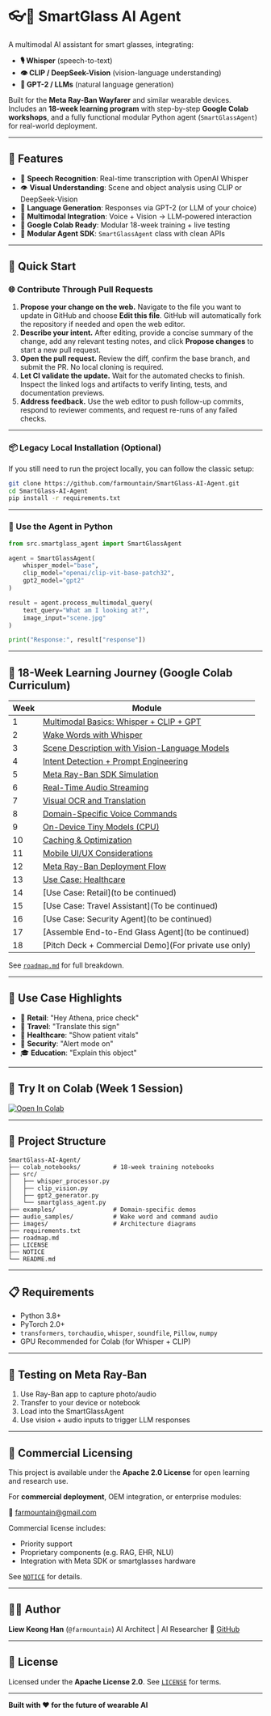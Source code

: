 # 👓🤖 SmartGlass AI Agent

A multimodal AI assistant for smart glasses, integrating:

- **🎙️ Whisper** (speech-to-text)
- **👁️ CLIP / DeepSeek-Vision** (vision-language understanding)
- **🧠 GPT-2 / LLMs** (natural language generation)

Built for the **Meta Ray-Ban Wayfarer** and similar wearable devices.  
Includes an **18-week learning program** with step-by-step **Google Colab workshops**, and a fully functional modular Python agent (`SmartGlassAgent`) for real-world deployment.

---

## 🌟 Features

- 🎤 **Speech Recognition**: Real-time transcription with OpenAI Whisper
- 👁️ **Visual Understanding**: Scene and object analysis using CLIP or DeepSeek-Vision
- 💬 **Language Generation**: Responses via GPT-2 (or LLM of your choice)
- 🔄 **Multimodal Integration**: Voice + Vision → LLM-powered interaction
- 🧪 **Google Colab Ready**: Modular 18-week training + live testing
- 🔧 **Modular Agent SDK**: `SmartGlassAgent` class with clean APIs

---

## 🚀 Quick Start

### 🌐 Contribute Through Pull Requests

1. **Propose your change on the web.** Navigate to the file you want to update in GitHub and choose **Edit this file**. GitHub will automatically fork the repository if needed and open the web editor.
2. **Describe your intent.** After editing, provide a concise summary of the change, add any relevant testing notes, and click **Propose changes** to start a new pull request.
3. **Open the pull request.** Review the diff, confirm the base branch, and submit the PR. No local cloning is required.
4. **Let CI validate the update.** Wait for the automated checks to finish. Inspect the linked logs and artifacts to verify linting, tests, and documentation previews.
5. **Address feedback.** Use the web editor to push follow-up commits, respond to reviewer comments, and request re-runs of any failed checks.

---

### 📦 Legacy Local Installation (Optional)

If you still need to run the project locally, you can follow the classic setup:

```bash
git clone https://github.com/farmountain/SmartGlass-AI-Agent.git
cd SmartGlass-AI-Agent
pip install -r requirements.txt
````

---

### 🔨 Use the Agent in Python

```python
from src.smartglass_agent import SmartGlassAgent

agent = SmartGlassAgent(
    whisper_model="base",
    clip_model="openai/clip-vit-base-patch32",
    gpt2_model="gpt2"
)

result = agent.process_multimodal_query(
    text_query="What am I looking at?",
    image_input="scene.jpg"
)

print("Response:", result["response"])
```

---

## 🧭 18-Week Learning Journey (Google Colab Curriculum)

| Week | Module                                                                                        |
| ---- | -------------------------------------------------------------------------------------------   |
| 1    | [Multimodal Basics: Whisper + CLIP + GPT](colab_notebooks/Session1_Multimodal_Basics.ipynb)   |
| 2    | [Wake Words with Whisper](colab_notebooks/Session2_WakeWord_Detector_WhisperOnly.ipynb)       |
| 3    | [Scene Description with Vision-Language Models](colab_notebooks/Session3_Scene_Description_CLIP.ipynb)                                                |
| 4    | [Intent Detection + Prompt Engineering](colab_notebooks/Session4_Intent_Detection_Prompt_Engineering.ipynb)                                                        |
| 5    | [Meta Ray-Ban SDK Simulation](colab_notebooks/Session5_Meta_RayBan_SDK_Simulation.ipynb)                                                                  |
| 6    | [Real-Time Audio Streaming](colab_notebooks/Session6_RealTime_Audio_Streaming.ipynb)                                                                   |
| 7    | [Visual OCR and Translation](ccolab_notebooks/Session7_Visual_OCR_and_Translation.ipynb)                                                                   |
| 8    | [Domain-Specific Voice Commands](colab_notebooks/Session8_Domain_Specific_Voice_Commands.ipynb)                                                              |
| 9    | [On-Device Tiny Models (CPU)](colab_notebooks/Session9_On_Device_Tiny_Models_CPU.ipynb)                                                                 |
| 10   | [Caching & Optimization](colab_notebooks/Session10_Caching_Optimization.ipynb)                                                                      |
| 11   | [Mobile UI/UX Considerations](colab_notebooks/Session11_Mobile_UI_UX.ipynb)                                                                 |
| 12   | [Meta Ray-Ban Deployment Flow](colab_notebooks/Session12_Meta_RayBan_Deployment.ipynb)                                                                |
| 13   | [Use Case: Healthcare](colab_notebooks/Session13_Healthcare_UseCase.ipynb)                                                                        |
| 14   | [Use Case: Retail](to be continued)                                                                            |
| 15   | [Use Case: Travel Assistant](To be continued)                                                                  |
| 16   | [Use Case: Security Agent](to be continued)                                                                    |
| 17   | [Assemble End-to-End Glass Agent](to be continued)                                                             |
| 18   | [Pitch Deck + Commercial Demo](For private use only)                                                                |

See [`roadmap.md`](roadmap.md) for full breakdown.

---

## 🧠 Use Case Highlights

* 🏪 **Retail**: "Hey Athena, price check"
* 🧳 **Travel**: "Translate this sign"
* 🏥 **Healthcare**: "Show patient vitals"
* 👮 **Security**: "Alert mode on"
* 🎓 **Education**: "Explain this object"

---

## 📓 Try It on Colab (Week 1 Session)

[![Open In Colab](https://colab.research.google.com/assets/colab-badge.svg)](https://colab.research.google.com/github/farmountain/SmartGlass-AI-Agent/blob/main/colab_notebooks/Session1_Multimodal_Basics.ipynb)

---

## 🧱 Project Structure

```plaintext
SmartGlass-AI-Agent/
├── colab_notebooks/         # 18-week training notebooks
├── src/
│   ├── whisper_processor.py
│   ├── clip_vision.py
│   ├── gpt2_generator.py
│   └── smartglass_agent.py
├── examples/                # Domain-specific demos
├── audio_samples/           # Wake word and command audio
├── images/                  # Architecture diagrams
├── requirements.txt
├── roadmap.md
├── LICENSE
├── NOTICE
└── README.md
```

---

## 📋 Requirements

* Python 3.8+
* PyTorch 2.0+
* `transformers`, `torchaudio`, `whisper`, `soundfile`, `Pillow`, `numpy`
* GPU Recommended for Colab (for Whisper + CLIP)

---

## 🧪 Testing on Meta Ray-Ban

1. Use Ray-Ban app to capture photo/audio
2. Transfer to your device or notebook
3. Load into the SmartGlassAgent
4. Use vision + audio inputs to trigger LLM responses

---

## 🏢 Commercial Licensing

This project is available under the **Apache 2.0 License** for open learning and research use.

For **commercial deployment**, OEM integration, or enterprise modules:

📩 [farmountain@gmail.com](mailto:farmountain@gmail.com)

Commercial license includes:

* Priority support
* Proprietary components (e.g. RAG, EHR, NLU)
* Integration with Meta SDK or smartglasses hardware

See [`NOTICE`](NOTICE) for details.

---

## 👨‍💻 Author

**Liew Keong Han** (`@farmountain`)
AI Architect | AI Researcher
🔗 [GitHub](https://github.com/farmountain)

---

## 📄 License

Licensed under the **Apache License 2.0**.
See [`LICENSE`](LICENSE) for terms.

---

**Built with ❤️ for the future of wearable AI**
